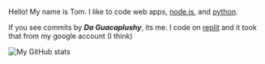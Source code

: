 Hello! My name is Tom. I like to code web apps, [node.js](https://nodejs.org), and [python](https://python.org).

If you see commits by ***Da Guacaplushy***, its me. I code on [replit](https://repl.it) and it took that from my google account (I think)

![My GitHub stats](https://github-readme-stats.vercel.app/api?username=guacaplushy&show_icons=true&count_private=true&theme=tokyonight)
